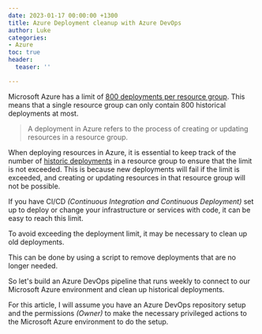 ```yaml
---
date: 2023-01-17 00:00:00 +1300
title: Azure Deployment cleanup with Azure DevOps
author: Luke
categories:
- Azure
toc: true
header:
  teaser: ''

---
```

Microsoft Azure has a limit of [800 deployments per resource group](https://learn.microsoft.com/azure/azure-resource-manager/management/azure-subscription-service-limits?WT.mc_id=AZ-MVP-5004796#resource-group-limits "Resource group limits"). This means that a single resource group can only contain 800 historical deployments at most.

> A deployment in Azure refers to the process of creating or updating resources in a resource group.

When deploying resources in Azure, it is essential to keep track of the number of [historic deployments](https://learn.microsoft.com/en-us/azure/azure-resource-manager/templates/deployment-history?tabs=azure-portal&WT.mc_id=AZ-MVP-5004796 "View deployment history with Azure Resource Manager") in a resource group to ensure that the limit is not exceeded. This is because new deployments will fail if the limit is exceeded, and creating or updating resources in that resource group will not be possible.

If you have CI/CD _(Continuous Integration and Continuous Deployment)_ set up to deploy or change your infrastructure or services with code, it can be easy to reach this limit.

To avoid exceeding the deployment limit, it may be necessary to clean up old deployments.

This can be done by using a script to remove deployments that are no longer needed.

So let's build an Azure DevOps pipeline that runs weekly to connect to our Microsoft Azure environment and clean up historical deployments.

For this article, I will assume you have an Azure DevOps repository setup and the permissions _(Owner)_ to make the necessary privileged actions to the Microsoft Azure environment to do the setup.